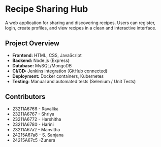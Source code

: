 # Recipe Sharing Hub

A web application for sharing and discovering recipes. Users can register, login, create profiles, and view recipes in a clean and interactive interface.


## Project Overview

- **Frontend:** HTML, CSS, JavaScript  
- **Backend:** Node.js (Express) 
- **Database:** MySQL/MongoDB   
- **CI/CD:** Jenkins integration (GitHub connected)  
- **Deployment:** Docker containers, Kubernetes  
- **Testing:** Manual and automated tests (Selenium / Unit Tests)  


## Contributors
- 23211A6766 - Ravalika
- 23211A6767 - Shriya
- 23211A6772 - Harshitha
- 23211A6780 - Harini
- 23211A67a2 - Manvitha
- 24215A67a8 - S. Sanjana
- 24215A67c5 -Zunera
